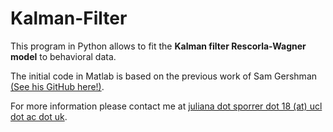 # Kalman-Filter 

This program in Python allows to fit the **Kalman filter Rescorla-Wagner model** to behavioral data.

The initial code in Matlab is based on the previous work of Sam Gershman [(See his GitHub here!)](https://github.com/sjgershm/KF-learning). 


For more information please contact me at [juliana dot sporrer dot 18 (at) ucl dot ac dot uk](juliana.sporrer.18@ucl.ac.uk).

